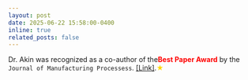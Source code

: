 ```yaml
---
layout: post
date: 2025-06-22 15:58:00-0400
inline: true
related_posts: false
---
```


                 
Dr. Akin was recognized as a co-author of the<span style="color:red; font-weight:bold;">Best Paper Award</span> by the `Journal of Manufacturing Processess`. [[Link]](https://www.sme.org/aboutsme/awards/sme-journal-awards/).<span style="color:gold;">&#9733;</span> 